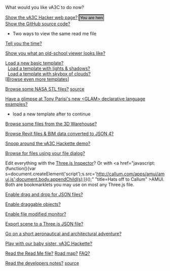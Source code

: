 
What would you like vA3C to do now?

[Show the vA3C Hacker web page?]( http://va3c.github.io/viewer/va3c-hacker/latest/ "browse files with vA3C Hacker" ) <input value='You are here' style=width:6em;-webkit-appearance:none;background-color:silver;  />  
[Show the GitHub source code?]( https://github.com/va3c/viewer/tree/gh-pages/va3c-hacker "View or edit code with GitHub") <span style=display:none; >You are here</span>  
- Two ways to view the same read me file


<span style=display:none; >
2014-12-05 ~ Currently the following links do nothing when you are viewing this file on the GitHub source code page.
This is because we are having an internal argument about keeping the link process as simple as possible.
So for the moment, kindly explroe the possibilities using the [vA3V Hacker]( http://va3c.github.io/viewer/va3c-hacker/latest/ ) view.
</span>

[Tell you the time?]( #demo-tell-you-the-time.js "listen carefully..." )

[Show you what an old-school viewer looks like?]( #dispatch.js#../../va3c-viewer-html5/r8dev/va3c-viewer-r8dev.html#autocrapdoodle#noMenuLeft#noBackground#noGrid#noAxis#noGround "Hacker is faster, cheaper, smarter" )

[Load a new basic template?]( #dispatch.js#../templates/template-basic.html#noMenuLeft "You can add files to this space..." )  
  &nbsp;  [Load a template with lights & shadows?]( #dispatch.js#../templates/template-lights-shadows.html#noMenuLeft )  
  &nbsp;  [Load a template with skybox of clouds?]( #dispatch.js#../templates/template-skybox.html#noMenuLeft )  
[[Browse even more templates]( #read-markdown.js#browse-templates.md )]  

[Browse some NASA STL files?]( #dispatch.js#../../../nasa-samples/browse-nasa-stl-models.html#add=true ) [source]( https://github.com/va3c/va3c.github.io/tree/master/nasa-samples )  

[Have a glimpse at Tony Parisi's new &lt;GLAM> declarative language examples?]( #read-markdown.js#browse-glam-models.md#displayInfo "make your style sheets 3D smarter" )  
- load a new template after to continue

[Browse some files from the 3D Warehouse?]( #dispatch.js#../../../3d-warehouse-samples/index.html#add=true "Collada files converted to JSON 3" )

[Browse Revit files & BIM data converted to JSON 4?]( #read-markdown.js#../content/revit/browse-revit-json4-files.md "Thanks Jeremy!" )

[Snoop around the vA3C Hackette demo?]( #dispatch.js#../../va3c-hackette/index.html#add=true )  

<!--
[Snoop around the vA3C Hackette demo?]( #read-markdown.js#../../va3c-hackette/readme.md )
-->

[Browse for files using your file dialog?]( #read-markdown.js#browse-using-file-dialog.md "" )


Edit everything with the <a href="javascript:(function(){var script=document.createElement('script');script.type='text/javascript';script.src='https://rawgit.com/zz85/zz85-bookmarklets/master/js/ThreeInspector.js';document.body.appendChild(script);})()" title="Why invent your own when you can stand on the shoulders of giants?" >Three.js Inspector</a>?
Or with <a href="javascript:(function(){var s=document.createElement('script');s.src='http://callum.com/apps/amui/amui.js';document.body.appendChild(s);})();" "title=Hats off to Callum" >AMUI</a>. 
Both are bookmarklets you may use on most any Three.js file.


[Enable drag and drop for JSON files?]( #enable-drag-and-drop-json-files.js )

[Enable draggable objects?]( #enable-draggable-objects.js#displayMenuLeft )

[Enable file modified monitor?]( #enable-file-modified-monitor.js "Thanks to Ben Howe" )

[Export scene to a Three.js JSON file?]( #export-scene-to-json.js )

<!--
[Add an editable spline?]( #spline-maker.js#displayMenuLeft )
-->

[Go on a short aeronautical and architectural adventure?]( #demo-aeronautical-architectural.js "Makes heavy use of resources." ) 

[Play with our baby sister, vA3C Hackette?]( http://va3c.github.io/viewer/va3c-hackette/ )

[Read the Read Me file?]( #read-markdown.js#../readme.md "" ) [Road map?]( #read-markdown.js#../road-map.md ) [FAQ?]( #read-markdown.js#../faq.md )

[Read the developers notes?]( #read-markdown.js#../dev-notes.md "Developer? ROFL!") [source]( https://github.com/va3c/viewer/tree/gh-pages/va3c-hacker )




